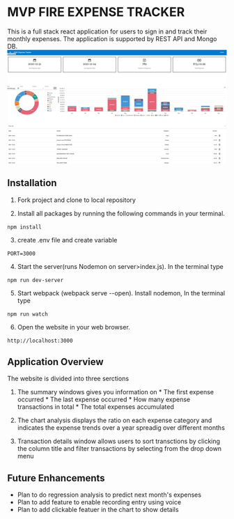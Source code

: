 
# MVP FIRE EXPENSE TRACKER
This is a full stack react application for users to sign in and track their monthly expenses. The application is supported by REST API and Mongo DB.
![Website Overview](Images/MainPage.png)

## Installation

1) Fork project and clone to local repository

2) Install all packages by running the following commands in your terminal.

```
npm install
```

3) create .env file and create variable

```
PORT=3000
```


4) Start the server(runs Nodemon on server>index.js). In the terminal type
```
npm run dev-server
```
5) Start webpack (webpack serve --open). Install nodemon, In the terminal type

```
npm run watch
```

6) Open the website in your web browser.

```
http://localhost:3000

```


## Application Overview

The website is divided into three serctions
  1. The summary windows gives you information on
    * The first expense occurred
    * The last expense occurred
    * How many expense transactions in total
    * The total expenses accumulated

  2. The chart analysis displays the ratio on each expense category and indicates the expense trends over a year spreadig over different months

  3. Transaction details window allows users to sort transctions by clicking the column title and filter transactions by selecting from the drop down menu


  ## Future Enhancements

  * Plan to do regression analysis to predict next month's expenses
  * Plan to add feature to enable recording entry using voice
  * Plan to add clickable featuer in the chart to show details

